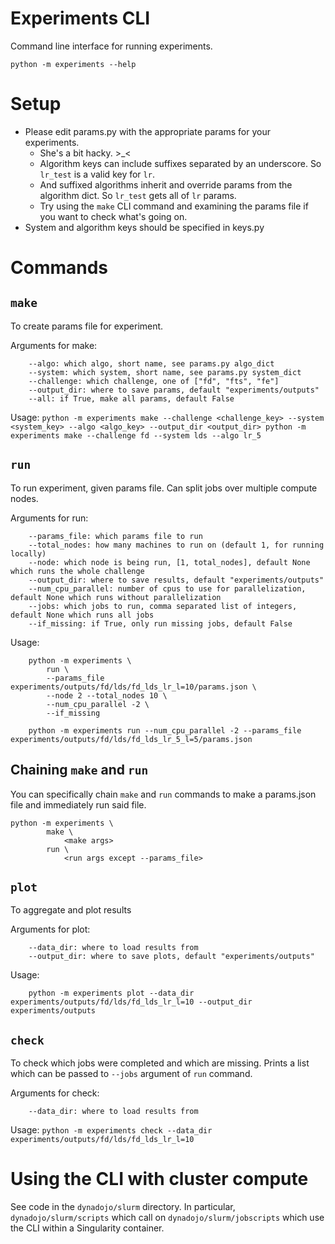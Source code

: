 # Experiments CLI

Command line interface for running experiments.

```
python -m experiments --help
```

# Setup
- Please edit params.py with the appropriate params for your experiments.
    - She's a bit hacky. >_<
    - Algorithm keys can include suffixes separated by an underscore. So `lr_test` is a valid key for `lr`.
    - And suffixed algorithms inherit and override params from the algorithm dict. So `lr_test` gets all of `lr` params.
    - Try using the `make` CLI command and examining the params file if you want to check what's going on. 
- System and algorithm keys should be specified in keys.py

# Commands

## `make`
To create params file for experiment.

Arguments for make:
```
    --algo: which algo, short name, see params.py algo_dict
    --system: which system, short name, see params.py system_dict
    --challenge: which challenge, one of ["fd", "fts", "fe"]
    --output_dir: where to save params, default "experiments/outputs"
    --all: if True, make all params, default False
```

Usage:
    ```
    python -m experiments make --challenge <challenge_key> --system <system_key> --algo <algo_key> --output_dir <output_dir>
    python -m experiments make --challenge fd --system lds --algo lr_5
    ```

## `run`
To run experiment, given params file. Can split jobs over multiple compute nodes.

Arguments for run:
```
    --params_file: which params file to run
    --total_nodes: how many machines to run on (default 1, for running locally)
    --node: which node is being run, [1, total_nodes], default None which runs the whole challenge
    --output_dir: where to save results, default "experiments/outputs"
    --num_cpu_parallel: number of cpus to use for parallelization, default None which runs without parallelization
    --jobs: which jobs to run, comma separated list of integers, default None which runs all jobs
    --if_missing: if True, only run missing jobs, default False
```
Usage:
```
    python -m experiments \
        run \
        --params_file experiments/outputs/fd/lds/fd_lds_lr_l=10/params.json \
        --node 2 --total_nodes 10 \
        --num_cpu_parallel -2 \
        --if_missing

    python -m experiments run --num_cpu_parallel -2 --params_file experiments/outputs/fd/lds/fd_lds_lr_5_l=5/params.json 
```

## Chaining `make` and `run`
You can specifically chain `make` and `run` commands to make a params.json file and immediately run said file.

```
python -m experiments \
        make \
            <make args>
        run \
            <run args except --params_file>
```

## `plot`
To aggregate and plot results

Arguments for plot:
```
    --data_dir: where to load results from
    --output_dir: where to save plots, default "experiments/outputs"
```

Usage:
```
    python -m experiments plot --data_dir experiments/outputs/fd/lds/fd_lds_lr_l=10 --output_dir experiments/outputs
```

## `check`
To check which jobs were completed and which are missing. Prints a list which can be passed to `--jobs` argument of `run` command.

Arguments for check:
```
    --data_dir: where to load results from
```

Usage:
    ```
    python -m experiments check --data_dir experiments/outputs/fd/lds/fd_lds_lr_l=10
    ```

# Using the CLI with cluster compute

See code in the `dynadojo/slurm` directory. In particular, `dynadojo/slurm/scripts` which call on `dynadojo/slurm/jobscripts` which use the CLI within a Singularity container.
